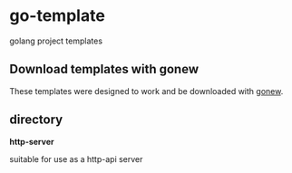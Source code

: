 # go-template

golang project templates

## Download templates with gonew

These templates were designed to work and be downloaded with 
[gonew](https://pkg.go.dev/golang.org/x/tools/cmd/gonew).

## directory

**http-server**

suitable for use as a http-api server
